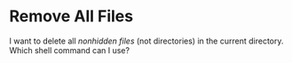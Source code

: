 # Remove All Files

I want to delete all *nonhidden files* (not directories) in the current directory.
Which shell command can I use?
